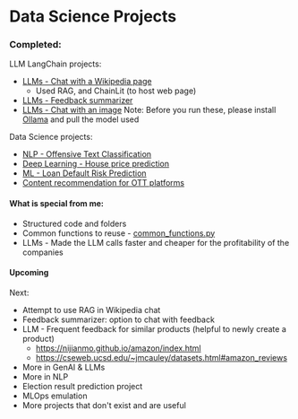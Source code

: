 # Data Science Projects

### Completed:
LLM LangChain projects:
- [LLMs - Chat with a Wikipedia page](LLM_Chat_with_Wikipedia_page.ipynb)
	- Used RAG, and ChainLit (to host web page)
- [LLMs - Feedback summarizer](LLM_Feedback_summarizer.ipynb)
- [LLMs - Chat with an image](LLM_Image_chat.ipynb)
Note: Before you run these, please install [Ollama](https://ollama.com/download) and pull the model used

Data Science projects:
- [NLP - Offensive Text Classification](NLP_Offensive_Tweets_Classification.ipynb)
- [Deep Learning - House price prediction](DL_House_price_prediction.ipynb)
- [ML - Loan Default Risk Prediction](Loan_default_risk.ipynb)
- [Content recommendation for OTT platforms](Content_recommendation.ipynb)


#### What is special from me:
- Structured code and folders
- Common functions to reuse - [common_functions.py](common_functions.py)
- LLMs - Made the LLM calls faster and cheaper for the profitability of the companies


#### Upcoming
Next:
- Attempt to use RAG in Wikipedia chat
- Feedback summarizer: option to chat with feedback
- LLM - Frequent feedback for similar products (helpful to newly create a product)
	- https://nijianmo.github.io/amazon/index.html
	- https://cseweb.ucsd.edu/~jmcauley/datasets.html#amazon_reviews
- More in GenAI & LLMs
- More in NLP
- Election result prediction project
	<!-- - fake data is generated without using personal data of users
	- use party A, B, ... instead of actual political party names
	- not specific to any state or a country -->
- MLOps emulation
- More projects that don't exist and are useful


<!-- on hold:

Shopping data analysis:
	- Make data realistic using Faker or other packages or searching online
	- Fix issue - no products are sold more than 0 or 1 times
	- Also displaying recommendations to the user.

	- Also custom ads that ad-providers create on my platform, predicting which ad is best suited using NLP,
		displaying both Google ads and custom ads on the platform.
		- Example: Ads by Peanut butter companies for users buying bread.
		- Use Orders data
	- Add test cases. If they don't pass, it should throw errors. -->
